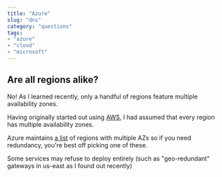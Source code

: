 ```yaml
---
title: "Azure"
slug: "dns"
category: "questions"
tags:
- "azure"
- "cloud"
- "microsoft"
---
```


## Are all regions alike?

No! As I learned recently, only a handful of regions feature multiple availability zones.

Having originally started out using [AWS](https://aws.amazon.com), I had assumed that every region has multiple availability zones.

Azure maintains [a list](https://docs.microsoft.com/en-us/azure/availability-zones/az-region#azure-regions-with-availability-zones) of regions with multiple AZs so if you need redundancy, you're best off picking one of these.

Some services may refuse to deploy entirely (such as "geo-redundant" gateways in us-east as I found out recently)
